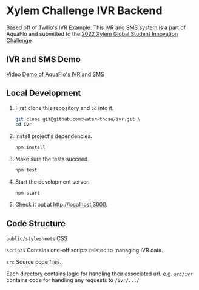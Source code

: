 ﻿# Xylem Challenge IVR Backend

Based off of [Twilio's IVR Example](https://www.twilio.com/docs/tutorials/walkthrough/ivr-phone-tree/node/express). This IVR and SMS system is a part of AquaFlo and submitted to the [2022 Xylem Global Student Innovation Challenge](https://xyleminnovationchallenge.bemyapp.com/)

## IVR and SMS Demo
[Video Demo of AquaFlo's IVR and SMS](https://drive.google.com/file/u/1/d/1pLDBj1_BllvA7Zys-oK93jW9aK4nT5Vl/view)

## Local Development

1. First clone this repository and `cd` into it.

   ```bash
   git clone git@github.com:water-those/ivr.git \
   cd ivr
   ```
1. Install project's dependencies.

   ```bash
   npm install
   ```

1. Make sure the tests succeed.

   ```bash
   npm test
   ```

1. Start the development server.

   ```bash
   npm start
   ```

1. Check it out at [http://localhost:3000](http://localhost:3000).


## Code Structure

`public/stylesheets`
CSS

`scripts`
Contains one-off scripts related to managing IVR data. 

`src`
Source code files.

Each directory contains logic for handling their associated url. 
e.g. `src/ivr` contains code for handling any requests to `/ivr/.../`
